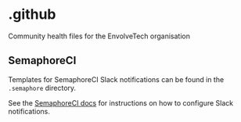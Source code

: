 # .github
Community health files for the EnvolveTech organisation

## SemaphoreCI
Templates for SemaphoreCI Slack notifications can be found in the `.semaphore` directory.

See the [SemaphoreCI docs](https://docs.semaphoreci.com/essentials/slack-notifications/) for instructions on how to configure Slack notifications.
